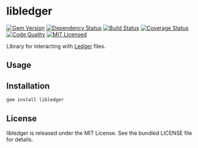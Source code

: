 libledger
=========

[![Gem Version](https://img.shields.io/gem/v/libledger.svg)](https://rubygems.org/gems/libledger)
[![Dependency Status](https://img.shields.io/gemnasium/akerl/libledger.svg)](https://gemnasium.com/akerl/libledger)
[![Build Status](https://img.shields.io/circleci/project/akerl/libledger.svg)](https://circleci.com/gh/akerl/libledger)
[![Coverage Status](https://img.shields.io/codecov/c/github/akerl/libledger.svg)](https://codecov.io/github/akerl/libledger)
[![Code Quality](https://img.shields.io/codacy/e5360f4242b64246b2a70022616c9bea.svg)](https://www.codacy.com/app/akerl/libledger)
[![MIT Licensed](https://img.shields.io/badge/license-MIT-green.svg)](https://tldrlegal.com/license/mit-license)

Library for interacting with [Ledger](http://www.ledger-cli.org/) files.

## Usage

## Installation

    gem install libledger

## License

libledger is released under the MIT License. See the bundled LICENSE file for details.

